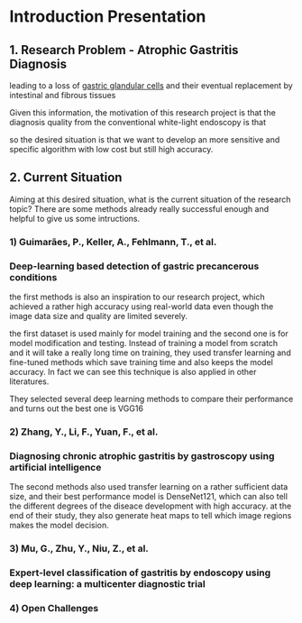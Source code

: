 # Introduction Presentation

## 1. Research Problem - Atrophic Gastritis Diagnosis

leading to a loss of [gastric glandular cells](https://en.wikipedia.org/wiki/Gastric_gland) and their eventual replacement by intestinal and fibrous tissues

Given this information, the motivation of this research project is that the diagnosis quality from the conventional white-light endoscopy is that

so the desired situation is that we want to develop an more sensitive and specific algorithm with low cost but still high accuracy. 

## 2. Current Situation

Aiming at this desired situation, what is the current situation of the research topic? There are some methods already really successful enough and helpful to give us some intructions. 

### 1\) Guimarães, P., Keller, A., Fehlmann, T., et al.​ 

###  Deep-learning based detection of gastric precancerous conditions

the first methods is also an inspiration to our research project, which achieved a rather high accuracy using real-world data even though the image data size and quality are limited severely. 

the first dataset is used mainly for model training and the second one is for model modification and testing. Instead of training a model from scratch and it will take a really long time on training, they used transfer learning and fine-tuned methods which save training time and also keeps the model accuracy. In fact we can see this technique is also applied in other literatures.

They selected several deep learning methods to compare their performance and turns out the best one is VGG16

### 2\) Zhang, Y., Li, F., Yuan, F., et al.​  

### Diagnosing chronic atrophic gastritis by gastroscopy using artificial intelligence​

The second methods also used transfer learning on a rather sufficient data size, and their best performance model is DenseNet121, which can also tell the different degrees of the diseace development with high accuracy. at the end of their study, they also generate heat maps to tell which image regions makes the model decision.

### 3\) Mu, G., Zhu, Y., Niu, Z., et al.​ 

### Expert-level classification of gastritis by endoscopy using deep learning: a multicenter diagnostic trial​



### 4\) Open Challenges



